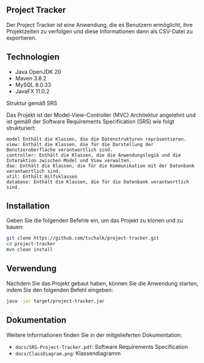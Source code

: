 ## Project Tracker

Der Project Tracker ist eine Anwendung, die es Benutzern ermöglicht, ihre Projektzeiten zu verfolgen und 
diese Informationen dann als CSV-Datei zu exportieren.

## Technologien

- Java OpenJDK 20
- Maven 3.8.2
- MySQL 8.0.33
- JavaFX 11.0.2

Struktur gemäß SRS

Das Projekt ist der Model-View-Controller (MVC) Architektur angelehnt und ist gemäß der Software Requirements Specification (SRS) wie folgt strukturiert:

    model Enthält die Klassen, die die Datenstrukturen repräsentieren.
    view: Enthält die Klassen, die für die Darstellung der Benutzeroberfläche verantwortlich sind.
    controller: Enthält die Klassen, die die Anwendungslogik und die Interaktion zwischen Model und View verwalten.
    dao: Enthält die Klassen, die für die Kommunikation mit der Datenbank verantwortlich sind.
    util: Enthält Hilfsklassen
    database: Enthält die Klassen, die für die Datenbank verantwortlich sind.
    

## Installation

Geben Sie die folgenden Befehle ein, um das Projekt zu klonen und zu bauen:

```bash
git clone https://github.com/tschalk/project-tracker.git
cd project-tracker
mvn clean install
```
## Verwendung

Nachdem Sie das Projekt gebaut haben, können Sie die Anwendung starten, indem Sie den folgenden Befehl eingeben:

```bash
java -jar target/project-tracker.jar
```

## Dokumentation

Weitere Informationen finden Sie in der mitgelieferten Dokumentation:

- `docs/SRS-Project-Tracker.pdf`: Software Requirements Specification
- `docs/ClassDiagram.png`: Klassendiagramm
